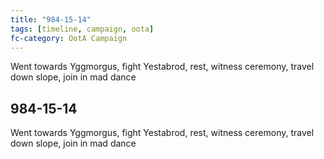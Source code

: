 ```yaml
---
title: "984-15-14"
tags: [timeline, campaign, oota]
fc-category: OotA Campaign
---
```

<span class='ob-timelines'
	data-date='984-15-14-00'
	data-title='Campaign: NAGA Adventures'
	data-class='orange'> Went towards Yggmorgus, fight Yestabrod, rest, witness ceremony, travel down slope, join in mad dance </span>
## 984-15-14
Went towards Yggmorgus, fight Yestabrod, rest, witness ceremony, travel down slope, join in mad dance
